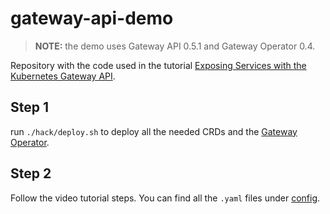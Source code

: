 # gateway-api-demo

> **NOTE:** the demo uses Gateway API 0.5.1 and Gateway Operator 0.4.

Repository with the code used in the tutorial
[Exposing Services with the Kubernetes Gateway API](https://www.youtube.com/watch?v=cKdBFYIPjE0).

## Step 1

run `./hack/deploy.sh` to deploy all the needed CRDs and the [Gateway Operator](https://incubator.konghq.com/p/gateway-operator/).

## Step 2

Follow the video tutorial steps. You can find all the `.yaml` files under [config](./config).
